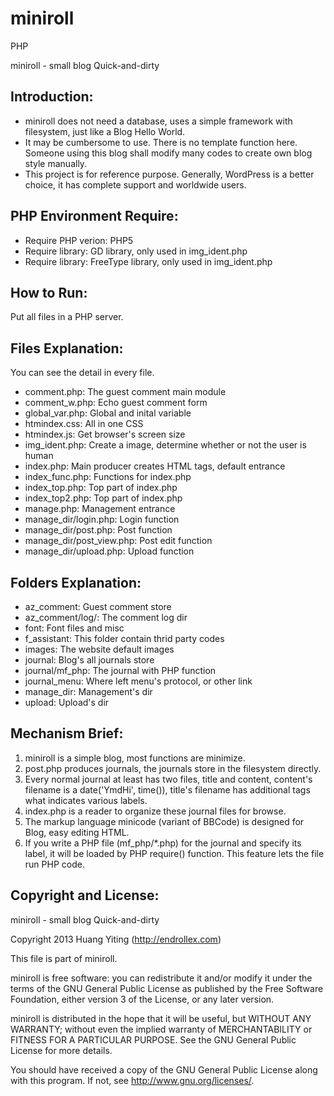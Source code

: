 miniroll
========

PHP

miniroll - small blog Quick-and-dirty

Introduction:
-------------
* miniroll does not need a database, uses a simple framework with filesystem,
  just like a Blog Hello World.
* It may be cumbersome to use. There is no template function here.
  Someone using this blog shall modify many codes to create own blog style manually.
* This project is for reference purpose.
  Generally, WordPress is a better choice, it has complete support and worldwide users.

PHP Environment Require:
------------------------
* Require PHP verion: PHP5
* Require library: GD library, only used in img_ident.php
* Require library: FreeType library, only used in img_ident.php

How to Run:
-----------
Put all files in a PHP server.

Files Explanation:
------------------
You can see the detail in every file.

* comment.php: The guest comment main module
* comment_w.php: Echo guest comment form
* global_var.php: Global and inital variable
* htmindex.css: All in one CSS
* htmindex.js: Get browser's screen size
* img_ident.php: Create a image, determine whether or not the user is human
* index.php: Main producer creates HTML tags, default entrance
* index_func.php: Functions for index.php
* index_top.php: Top part of index.php
* index_top2.php: Top part of index.php
* manage.php: Management entrance
* manage_dir/login.php: Login function
* manage_dir/post.php: Post function
* manage_dir/post_view.php: Post edit function
* manage_dir/upload.php: Upload function

Folders Explanation:
--------------------
* az_comment: Guest comment store
* az_comment/log/: The comment log dir
* font: Font files and misc
* f_assistant: This folder contain thrid party codes
* images: The website default images
* journal: Blog's all journals store
* journal/mf_php: The journal with PHP function
* journal_menu: Where left menu's protocol, or other link
* manage_dir: Management's dir
* upload: Upload's dir

Mechanism Brief:
----------------
1. miniroll is a simple blog, most functions are minimize.
2. post.php produces journals, the journals store in the filesystem directly.
3. Every normal journal at least has two files, title and content, content's filename is a date('YmdHi', time()),
   title's filename has additional tags what indicates various labels.
4. index.php is a reader to organize these journal files for browse.
5. The markup language minicode (variant of BBCode) is designed for Blog, easy editing HTML.
6. If you write a PHP file (mf_php/*.php) for the journal and specify its label,
   it will be loaded by PHP require() function.
   This feature lets the file run PHP code.

Copyright and License:
----------------------
miniroll - small blog Quick-and-dirty

Copyright 2013 Huang Yiting (http://endrollex.com)

This file is part of miniroll.

miniroll is free software: you can redistribute it and/or modify
it under the terms of the GNU General Public License as published by
the Free Software Foundation, either version 3 of the License, or
any later version.

miniroll is distributed in the hope that it will be useful,
but WITHOUT ANY WARRANTY; without even the implied warranty of
MERCHANTABILITY or FITNESS FOR A PARTICULAR PURPOSE.  See the
GNU General Public License for more details.

You should have received a copy of the GNU General Public License
along with this program.  If not, see <http://www.gnu.org/licenses/>.
